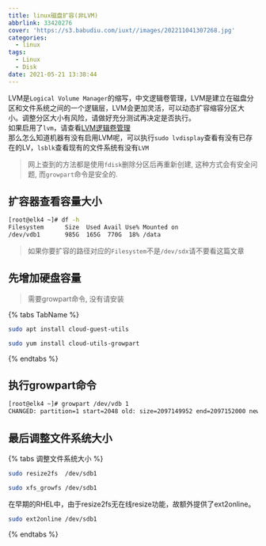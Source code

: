 ```yaml
---
title: linux磁盘扩容(非LVM)
abbrlink: 33420276
cover: 'https://s3.babudiu.com/iuxt//images/202211041307268.jpg'
categories:
  - linux
tags:
  - Linux
  - Disk
date: 2021-05-21 13:38:44
---
```


LVM是`Logical Volume Manager`的缩写，中文逻辑卷管理，LVM是建立在磁盘分区和文件系统之间的一个逻辑层，LVM会更加灵活，可以动态扩容缩容分区大小。调整分区大小有风险，请做好充分测试再决定是否执行。  
如果启用了`lvm`，请查看[LVM逻辑卷管理](/posts/f4ea28c3/)  
那么怎么知道机器有没有启用LVM呢，可以执行`sudo lvdisplay`查看有没有已存在的LV，`lsblk`查看现有的文件系统有没有`LVM`

> 网上查到的方法都是使用`fdisk`删除分区后再重新创建, 这种方式会有安全问题, 而`growpart`命令是安全的.

## 扩容器查看容量大小

```bash
[root@elk4 ~]# df -h
Filesystem      Size  Used Avail Use% Mounted on
/dev/vdb1       985G  165G  770G  18% /data
```

> 如果你要扩容的路径对应的`Filesystem`不是`/dev/sdx`请不要看这篇文章

## 先增加硬盘容量

> 需要growpart命令, 没有请安装

{% tabs TabName %}
<!-- tab Ubuntu和Debian -->

```bash
sudo apt install cloud-guest-utils
```

<!-- endtab -->
<!-- tab CentOS和Fedora -->

```bash
sudo yum install cloud-utils-growpart
```

<!-- endtab -->
{% endtabs %}

## 执行growpart命令

```bash
[root@elk4 ~]# growpart /dev/vdb 1
CHANGED: partition=1 start=2048 old: size=2097149952 end=2097152000 new: size=3145725919 end=3145727967
```

## 最后调整文件系统大小

{% tabs 调整文件系统大小 %}

<!-- tab ext文件系统 -->

```bash
sudo resize2fs  /dev/sdb1
```

<!-- endtab -->

<!-- tab xfs文件系统 -->

```bash
sudo xfs_growfs /dev/sdb1
```

<!-- endtab -->

<!-- tab RHEL -->

在早期的RHEL中，由于resize2fs无在线resize功能，故额外提供了ext2online。

```bash
sudo ext2online /dev/sdb1
```

<!-- endtab -->
{% endtabs %}
